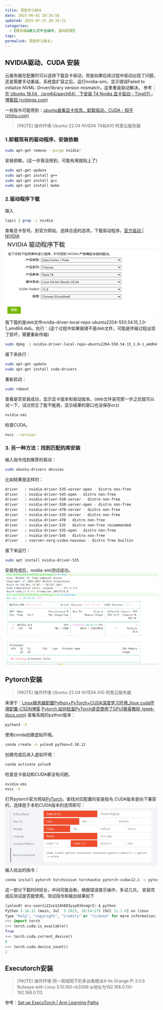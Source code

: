 ```yaml
---
title: 深度学习相关
date: 2025-06-01 10:34:58
updated: 2025-07-15 20:19:21
categories:
  - [服务器&嵌入式平台操作, 基础配置]
tags:
permalink: 深度学习相关/
---
```


## NVIDIA驱动、CUDA 安装
云服务器在配置时可以选择下载显卡驱动，但是如果后续过程中驱动出现了问题，还是需要手动重装。系统盘扩容之后，运行nvidia-smi，显示错误Failed to initialize NVML: Driver/library version mismatch，这里重装驱动解决。
参考：[在 Ubuntu 18.04 （arm64/aarch64） 下安装 T4 Nvidia 显卡驱动 - Ting011 - 博客园 (cnblogs.com)](https://www.cnblogs.com/tingnote/p/16623213.html)

一些指令可能用到：[ubuntu查看显卡信息、卸载驱动、CUDA - 知乎 (zhihu.com)](https://zhuanlan.zhihu.com/p/243256494)

> [!NOTE] 操作环境
> Ubuntu-22.04 NVIDIA  T4和A10 阿里云服务器 
> 
### 1.卸载现有的驱动程序、安装依赖

```bash
sudo apt-get remove --purge nvidia*
```
安装依赖。(这一步我没用到，可能有用就贴上了)
```bash
sudo apt-get update 
sudo apt-get install g++
sudo apt-get install gcc
sudo apt-get install make
```
### 2.驱动程序下载
输入
```bash
lspci | grep -i nvidia
```
查看显卡型号。到官方网站，选择合适的选项，下载驱动程序。[官方驱动 | NVIDIA](https://www.nvidia.cn/Download/index.aspx?lang=cn)
![GPUdriver.png](/images/GPUdriver.png)
我下载的是deb文件nvidia-driver-local-repo-ubuntu2204-550.54.15_1.0-1_amd64.deb。执行：(这个过程中如果报错不是deb文件，可能是传输过程出现了损坏，需要重新传输)
```bash
sudo dpkg -i nvidia-driver-local-repo-ubuntu2204-550.54.15_1.0-1_amd64.deb
```
接下来执行：
```bash
sudo apt-get update
sudo apt-get install cuda-drivers
```
重新启动：
```bash
sudo reboot
```
查看是否安装成功，显示显卡版本和驱动版本。(deb文件装完那一步之后就可以试一下，试过但忘了能不能用，显示结果的窗口也没保存orz)
```bash
nvidia-smi
```
检查CUDA。
```bash
nvcc --version
```

### 3. 另一种方法：找到匹配的库安装
输入指令找到推荐的驱动：
```bash
sudo ubuntu-drivers devices
```
比如结果是这样的：
```bash
driver   : nvidia-driver-535-server-open - distro non-free
driver   : nvidia-driver-545-open - distro non-free
driver   : nvidia-driver-550-server - distro non-free
driver   : nvidia-driver-550-server-open - distro non-free
driver   : nvidia-driver-470-server - distro non-free
driver   : nvidia-driver-535-server - distro non-free
driver   : nvidia-driver-470 - distro non-free
driver   : nvidia-driver-535 - distro non-free recommended
driver   : nvidia-driver-535-open - distro non-free
driver   : nvidia-driver-545 - distro non-free
driver   : xserver-xorg-video-nouveau - distro free builtin
```
接下来运行：
```bash
sudo apt install nvidia-driver-535
```
安装完成后，nvidia-smi测试成功。
![nvidia&cuda_test.png](/images/nvidia&cuda_test.png)
## Pytorch安装

> [!NOTE] 操作环境
> Ubuntu-22.04 NVIDIA  A10 阿里云服务器 

来源于：[Linux服务器配置Python+PyTorch+CUDA深度学习环境_linux cuda环境配置-CSDN博客](https://blog.csdn.net/NSJim/article/details/115386936)
[Pytorch 如何检查PyTorch是否使用了GPU|极客教程 (geek-docs.com)](https://geek-docs.com/pytorch/pytorch-questions/1_pytorch_how_do_i_check_if_pytorch_is_using_the_gpu.html)
查看系统的python版本：
```bash
python3 -V
```
使用conda创建虚拟环境。
```bash
conda create -n yolov8 python=3.10.12
```
创建完成后进入虚拟环境：
```bash
conda activate yolov8
```
检查显卡驱动和CUDA都没有问题。
```bash
nvidia-smi
nvcc -V
```
打开pytorch官方网站[PyTorch](https://pytorch.org/)，查找对应配置的安装指令,CUDA版本是向下兼容的，选择低于本机CUDA版本的选项即可：
![pytorch.png](/images/pytorch.png)
输入给出的指令：
```bash
conda install pytorch torchvision torchaudio pytorch-cuda=12.1 -c pytorch -c nvidia
```
这一部分下载时间较长，中间可能会断，根据错误提示操作，多试几次。
安装完成后测试是否能使用。测试指令和输出结果如下
```python
(yolov8) ecs-user@iZ2ze124h883ysp83dcmgrZ:~$ python
Python 3.10.12 (main, Jul  5 2023, 18:54:27) [GCC 11.2.0] on linux
Type "help", "copyright", "credits" or "license" for more information.
>>> import torch
>>> torch.cuda.is_available()
True
>>> torch.cuda.current_device()
0
>>> torch.cuda.device_count()
1
```

## Executorch安装

> [!NOTE] 操作环境
> 同一局域网下的多台香橙派4-lts Orange Pi 3.0.6 Bullseye with Linux 5.10.160-rk3399
> ip地址为192.168.0.110-192.168.0.113

参考：[Set up ExecuTorch | Arm Learning Paths](https://learn.arm.com/learning-paths/embedded-and-microcontrollers/rpi-llama3/executorch/)